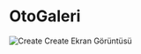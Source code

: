 # OtoGaleri
![Create](https://github.com/okanokta/OtoGaleri/assets/100216485/12ba0d2e-12d6-43fa-8814-ed21b383c87c)
Create Ekran Görüntüsü
